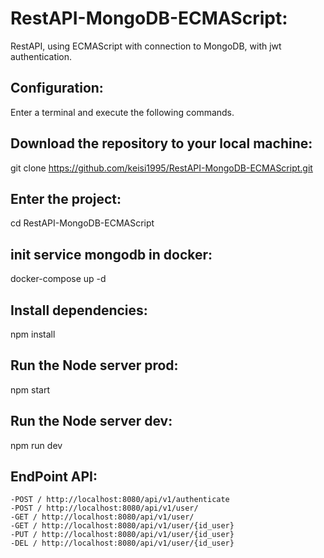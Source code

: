 # RestAPI-MongoDB-ECMAScript:
RestAPI, using ECMAScript with connection to MongoDB, with jwt authentication.
## Configuration:
Enter a terminal and execute the following commands.

## Download the repository to your local machine:
git clone https://github.com/keisi1995/RestAPI-MongoDB-ECMAScript.git

## Enter the project:
cd RestAPI-MongoDB-ECMAScript

## init service mongodb in docker:
docker-compose up -d

## Install dependencies:
npm install

## Run the Node server prod:
npm start

## Run the Node server dev:
npm run dev

## EndPoint API:
    -POST / http://localhost:8080/api/v1/authenticate
    -POST / http://localhost:8080/api/v1/user/
    -GET / http://localhost:8080/api/v1/user/
    -GET / http://localhost:8080/api/v1/user/{id_user}
    -PUT / http://localhost:8080/api/v1/user/{id_user}
    -DEL / http://localhost:8080/api/v1/user/{id_user}